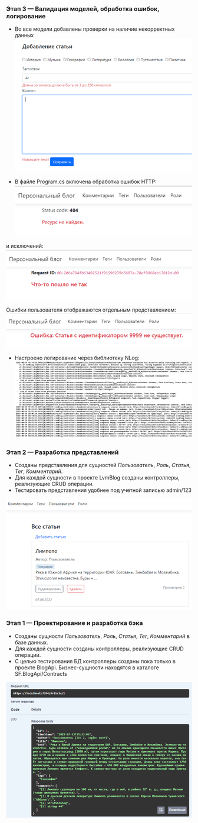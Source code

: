 ### Этап 3 — Валидация моделей, обработка ошибок, логирование

* Во все модели добавлены проверки на наличие некорректных данных
![Model Validation](img/ModelValidation.PNG)

* В файле Program.cs включена обработка ошибок HTTP:
![Http Error](img/HttpError.PNG)

и исключений:  
![Exception](img/Exception.png)

Ошибки пользователя отображаются отдельным представлением:  
![User Error](img/UserError.PNG)

* Настроено логирование через библиотеку NLog:
![Logger](img/Logger.PNG)

### Этап 2 — Разработка представлений

* Созданы представления для сущностей _Пользователь_, _Роль_, _Статья_, _Тег_, _Комментарий_.
* Для каждой сущности в проекте LvmBlog созданы контроллеры, реализующие CRUD операции.
* Тестировать представления удобнее под учетной записью admin/123

![Stage1](img/stage2.PNG)


### Этап 1 — Проектирование и разработка бэка

* Созданы сущности _Пользователь_, _Роль_, _Статья_, _Тег_, _Комментарий_ в базе данных.
* Для каждой сущности созданы контроллеры, реализующие CRUD операции.
* С целью тестирования БД контроллеры созданы пока только в проекте BlogApi. 
Бизнес-сущности находятся в каталоге SF.BlogApi/Contracts

![Stage1](img/stage1.PNG)